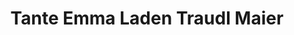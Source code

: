 ---
title: "Tante Emma Laden Traudl Maier"
url: /muenchen/tante-emma-laden-traudl-maier/
shop: Lebensmittel
---